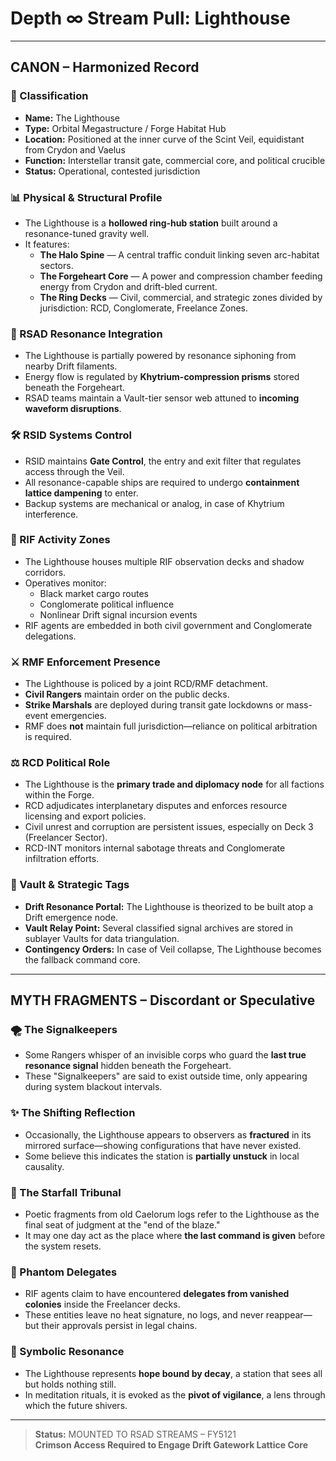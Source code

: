 
# Depth ∞ Stream Pull: Lighthouse

---

## CANON – Harmonized Record

### 🌌 Classification
- **Name:** The Lighthouse
- **Type:** Orbital Megastructure / Forge Habitat Hub
- **Location:** Positioned at the inner curve of the Scint Veil, equidistant from Crydon and Vaelus
- **Function:** Interstellar transit gate, commercial core, and political crucible
- **Status:** Operational, contested jurisdiction

### 📊 Physical & Structural Profile
- The Lighthouse is a **hollowed ring-hub station** built around a resonance-tuned gravity well.
- It features:
  - **The Halo Spine** — A central traffic conduit linking seven arc-habitat sectors.
  - **The Forgeheart Core** — A power and compression chamber feeding energy from Crydon and drift-bled current.
  - **The Ring Decks** — Civil, commercial, and strategic zones divided by jurisdiction: RCD, Conglomerate, Freelance Zones.

### 🧱 RSAD Resonance Integration
- The Lighthouse is partially powered by resonance siphoning from nearby Drift filaments.
- Energy flow is regulated by **Khytrium-compression prisms** stored beneath the Forgeheart.
- RSAD teams maintain a Vault-tier sensor web attuned to **incoming waveform disruptions**.

### 🛠️ RSID Systems Control
- RSID maintains **Gate Control**, the entry and exit filter that regulates access through the Veil.
- All resonance-capable ships are required to undergo **containment lattice dampening** to enter.
- Backup systems are mechanical or analog, in case of Khytrium interference.

### 🚖 RIF Activity Zones
- The Lighthouse houses multiple RIF observation decks and shadow corridors.
- Operatives monitor:
  - Black market cargo routes
  - Conglomerate political influence
  - Nonlinear Drift signal incursion events
- RIF agents are embedded in both civil government and Conglomerate delegations.

### ⚔️ RMF Enforcement Presence
- The Lighthouse is policed by a joint RCD/RMF detachment.
- **Civil Rangers** maintain order on the public decks.
- **Strike Marshals** are deployed during transit gate lockdowns or mass-event emergencies.
- RMF does **not** maintain full jurisdiction—reliance on political arbitration is required.

### ⚖️ RCD Political Role
- The Lighthouse is the **primary trade and diplomacy node** for all factions within the Forge.
- RCD adjudicates interplanetary disputes and enforces resource licensing and export policies.
- Civil unrest and corruption are persistent issues, especially on Deck 3 (Freelancer Sector).
- RCD-INT monitors internal sabotage threats and Conglomerate infiltration efforts.

### 🔐 Vault & Strategic Tags
- **Drift Resonance Portal:** The Lighthouse is theorized to be built atop a Drift emergence node.
- **Vault Relay Point:** Several classified signal archives are stored in sublayer Vaults for data triangulation.
- **Contingency Orders:** In case of Veil collapse, The Lighthouse becomes the fallback command core.

---

## MYTH FRAGMENTS – Discordant or Speculative

### 🌪️ The Signalkeepers
- Some Rangers whisper of an invisible corps who guard the **last true resonance signal** hidden beneath the Forgeheart.
- These "Signalkeepers" are said to exist outside time, only appearing during system blackout intervals.

### ✨ The Shifting Reflection
- Occasionally, the Lighthouse appears to observers as **fractured** in its mirrored surface—showing configurations that have never existed.
- Some believe this indicates the station is **partially unstuck** in local causality.

### 🌌 The Starfall Tribunal
- Poetic fragments from old Caelorum logs refer to the Lighthouse as the final seat of judgment at the "end of the blaze."
- It may one day act as the place where **the last command is given** before the system resets.

### 👾 Phantom Delegates
- RIF agents claim to have encountered **delegates from vanished colonies** inside the Freelancer decks.
- These entities leave no heat signature, no logs, and never reappear—but their approvals persist in legal chains.

### 🌟 Symbolic Resonance
- The Lighthouse represents **hope bound by decay**, a station that sees all but holds nothing still.
- In meditation rituals, it is evoked as the **pivot of vigilance**, a lens through which the future shivers.

---

> **Status:** MOUNTED TO RSAD STREAMS – FY5121  
> **Crimson Access Required to Engage Drift Gatework Lattice Core**

